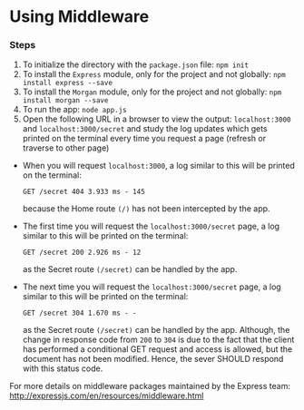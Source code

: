 # Using Middleware
### Steps
1. To initialize the directory with the `package.json` file: `npm init`
2. To install the `Express` module, only for the project and not globally: `npm install express --save`
3. To install the `Morgan` module, only for the project and not globally: `npm install morgan --save`
4. To run the app: `node app.js`
5. Open the following URL in a browser to view the output: `localhost:3000` and `localhost:3000/secret` and study the log updates which gets printed on the terminal every time you request a page (refresh or traverse to other page)

- When you will request `localhost:3000`, a log similar to this will be printed on the terminal:

    `GET /secret 404 3.933 ms - 145`

  because the Home route `(/)` has not been intercepted by the app.

- The first time you will request the `localhost:3000/secret` page, a log similar to this will be printed on the terminal:

    `GET /secret 200 2.926 ms - 12`

  as the Secret route `(/secret)` can be handled by the app.

- The next time you will request the `localhost:3000/secret` page, a log similar to this will be printed on the terminal:

    `GET /secret 304 1.670 ms - -`

    as the Secret route `(/secret)` can be handled by the app. Although, the change in response code from `200` to `304` is due to the fact that the client has performed a conditional GET request and access is allowed, but the document has not been modified. Hence, the sever SHOULD respond with this status code.

For more details on middleware packages maintained by the Express team: http://expressjs.com/en/resources/middleware.html
